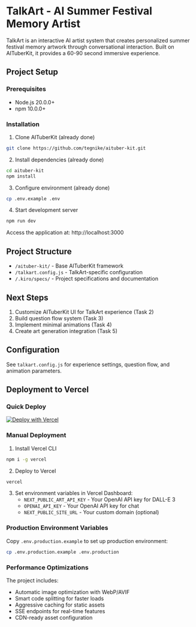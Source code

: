 # TalkArt - AI Summer Festival Memory Artist

TalkArt is an interactive AI artist system that creates personalized summer festival memory artwork through conversational interaction. Built on AITuberKit, it provides a 60-90 second immersive experience.

## Project Setup

### Prerequisites
- Node.js 20.0.0+
- npm 10.0.0+

### Installation

1. Clone AITuberKit (already done)
```bash
git clone https://github.com/tegnike/aituber-kit.git
```

2. Install dependencies (already done)
```bash
cd aituber-kit
npm install
```

3. Configure environment (already done)
```bash
cp .env.example .env
```

4. Start development server
```bash
npm run dev
```

Access the application at: http://localhost:3000

## Project Structure

- `/aituber-kit/` - Base AITuberKit framework
- `/talkart.config.js` - TalkArt-specific configuration
- `/.kiro/specs/` - Project specifications and documentation

## Next Steps

1. Customize AITuberKit UI for TalkArt experience (Task 2)
2. Build question flow system (Task 3)
3. Implement minimal animations (Task 4)
4. Create art generation integration (Task 5)

## Configuration

See `talkart.config.js` for experience settings, question flow, and animation parameters.

## Deployment to Vercel

### Quick Deploy

[![Deploy with Vercel](https://vercel.com/button)](https://vercel.com/new/clone?repository-url=https%3A%2F%2Fgithub.com%2Fyour-username%2Ftalkart)

### Manual Deployment

1. Install Vercel CLI
```bash
npm i -g vercel
```

2. Deploy to Vercel
```bash
vercel
```

3. Set environment variables in Vercel Dashboard:
   - `NEXT_PUBLIC_ART_API_KEY` - Your OpenAI API key for DALL-E 3
   - `OPENAI_API_KEY` - Your OpenAI API key for chat
   - `NEXT_PUBLIC_SITE_URL` - Your custom domain (optional)

### Production Environment Variables

Copy `.env.production.example` to set up production environment:
```bash
cp .env.production.example .env.production
```

### Performance Optimizations

The project includes:
- Automatic image optimization with WebP/AVIF
- Smart code splitting for faster loads
- Aggressive caching for static assets
- SSE endpoints for real-time features
- CDN-ready asset configuration